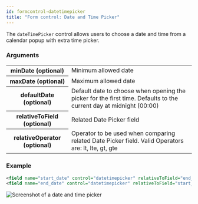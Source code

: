 ```yaml
---
id: formcontrol-datetimepicker
title: "Form control: Date and Time Picker"
---
```


The `dateTimePicker` control allows users to choose a date and time from a calendar popup with extra time picker.

### Arguments

<div class="table-responsive">
    <table class="table">
        <tbody>
            <tr>
                <th>minDate (optional)</th>
                <td>Minimum allowed date</td>
            </tr>
            <tr>
                <th>maxDate (optional)</th>
                <td>Maximum allowed date</td>
            </tr>
            <tr>
                <th>defaultDate (optional)</th>
                <td>Default date to choose when opening the picker for the first time. Defaults to the current day at midnight (00:00)</td>
            </tr>
            <tr>
                <th>relativeToField (optional)</th>
                <td>Related Date Picker field</td>
            </tr>
            <tr>
                <th>relativeOperator (optional)</th>
                <td>Operator to be used when comparing related Date Picker field. Valid Operators are: lt, lte, gt, gte</td>
            </tr>
        </tbody>
    </table>
</div>

### Example

```xml
<field name="start_date" control="datetimepicker" relativeToField="end_date" relativeOperator="lte"/>
<field name="end_date" control="datetimepicker" relativeToField="start_date" relativeOperator="gte"/>
```

![Screenshot of a date and time picker](images/screenshots/dateTimePicker.png)

